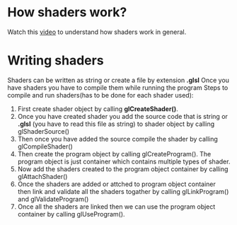 # How shaders work?
Watch this [video](https://youtube.com/watch?v=5W7JLgFCkwI&list=PLlrATfBNZ98foTJPJ_Ev03o2oq3-GGOS2&index=6) to understand how shaders work in general.

# Writing shaders
Shaders can be written as string or create a file by extension **.glsl**
Once you have shaders you have to compile them while running the program
Steps to compile and run shaders(has to be done for each shader used):
1. First create shader object by calling **glCreateShader()**.
2. Once you have created shader you add the source code that is string or **.glsl** (you have to read this file as string) to shader object by calling glShaderSource()
3. Then once you have added the source compile the shader by calling glCompileShader()
4. Then create the program object by calling glCreateProgram(). The program object is just container which contains multiple types of shader.
5. Now add the shaders created to the program object container by calling glAttachShader()
6. Once the shaders are added or attched to program object container then link and validate all the shaders togather by calling glLinkProgram() and glValidateProgram()
7. Once all the shaders are linked then we can use the program object container by calling glUseProgram().
